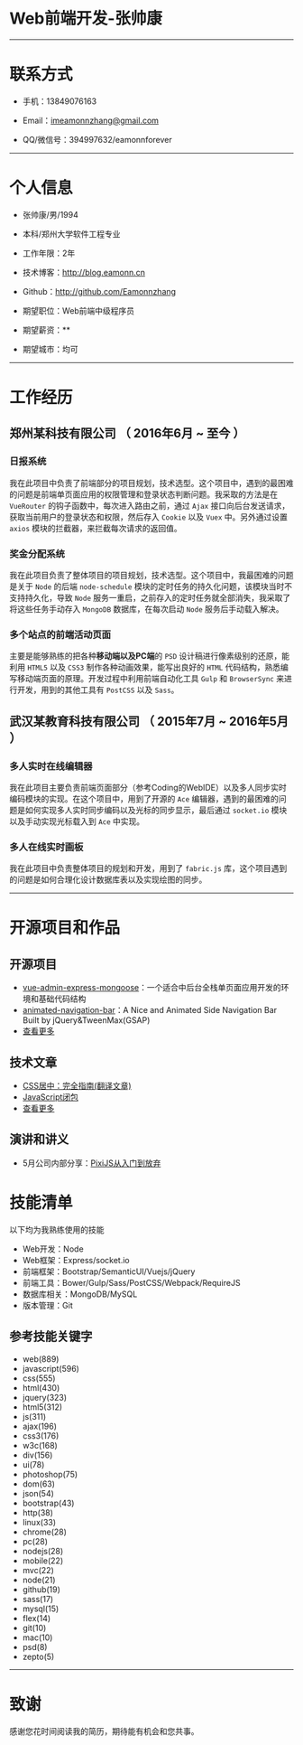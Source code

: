 # Web前端开发-张帅康

---


# 联系方式

- 手机：13849076163
- Email：imeamonnzhang@gmail.com

- QQ/微信号：394997632/eamonnforever

---

# 个人信息

 - 张帅康/男/1994
 - 本科/郑州大学软件工程专业 
 - 工作年限：2年
 - 技术博客：http://blog.eamonn.cn 
 - Github：http://github.com/Eamonnzhang

 - 期望职位：Web前端中级程序员
 - 期望薪资：**
 - 期望城市：均可

---

# 工作经历

## 郑州某科技有限公司 （ 2016年6月 ~ 至今 ）

### 日报系统
我在此项目中负责了前端部分的项目规划，技术选型。这个项目中，遇到的最困难的问题是前端单页面应用的权限管理和登录状态判断问题。我采取的方法是在 `VueRouter` 的钩子函数中，每次进入路由之前，通过 `Ajax` 接口向后台发送请求，获取当前用户的登录状态和权限，然后存入 `Cookie` 以及 `Vuex` 中。另外通过设置 `axios` 模块的拦截器，来拦截每次请求的返回值。


### 奖金分配系统
我在此项目负责了整体项目的项目规划，技术选型。这个项目中，我最困难的问题是关于 `Node` 的后端 `node-schedule` 模块的定时任务的持久化问题，该模块当时不支持持久化，导致 `Node` 服务一重启，之前存入的定时任务就全部消失，我采取了将这些任务手动存入 `MongoDB` 数据库，在每次启动 `Node` 服务后手动载入解决。


### 多个站点的前端活动页面

主要是能够熟练的把各种**移动端以及PC端**的 `PSD` 设计稿进行像素级别的还原，能利用 `HTML5` 以及 `CSS3` 制作各种动画效果，能写出良好的 `HTML` 代码结构，熟悉编写移动端页面的原理。开发过程中利用前端自动化工具 `Gulp` 和 `BrowserSync` 来进行开发，用到的其他工具有 `PostCSS` 以及 `Sass`。

 
## 武汉某教育科技有限公司 （ 2015年7月 ~ 2016年5月 ）

### 多人实时在线编辑器 
我在此项目主要负责前端页面部分（参考Coding的WebIDE）以及多人同步实时编码模块的实现。在这个项目中，用到了开源的 `Ace` 编辑器，遇到的最困难的问题是如何实现多人实时同步编码以及光标的同步显示，最后通过 `socket.io` 模块以及手动实现光标载入到 `Ace` 中实现。


### 多人在线实时画板
我在此项目中负责整体项目的规划和开发，用到了 `fabric.js` 库，这个项目遇到的问题是如何合理化设计数据库表以及实现绘图的同步。

---

# 开源项目和作品

## 开源项目

 - [vue-admin-express-mongoose](https://github.com/Eamonnzhang/vue-admin-express-mongoose)：一个适合中后台全栈单页面应用开发的环境和基础代码结构
  - [animated-navigation-bar](https://github.com/Eamonnzhang/animated-navigation-bar)：A Nice and Animated Side Navigation Bar Built by jQuery&TweenMax(GSAP)
 - [查看更多](http://github.com/Eamonnzhang)

## 技术文章

- [CSS居中：完全指南(翻译文章)](http://blog.eamonn.cn/2016/01/28/CSS%E5%B1%85%E4%B8%AD%EF%BC%9A%E5%AE%8C%E5%85%A8%E6%8C%87%E5%8D%97%EF%BC%88%E8%AF%91%EF%BC%89/)
- [JavaScript闭包](http://blog.eamonn.cn/2016/12/22/JavaScript%E9%97%AD%E5%8C%85)
- [查看更多](http://blog.eamonn.cn)

## 演讲和讲义
 - 5月公司内部分享：[PixiJS从入门到放弃](https://ppt.baomitu.com/d/3814eadc)

# 技能清单

以下均为我熟练使用的技能

- Web开发：Node
- Web框架：Express/socket.io
- 前端框架：Bootstrap/SemanticUI/Vuejs/jQuery
- 前端工具：Bower/Gulp/Sass/PostCSS/Webpack/RequireJS
- 数据库相关：MongoDB/MySQL
- 版本管理：Git

## 参考技能关键字

- web(889)
- javascript(596)
- css(555)
- html(430)
- jquery(323)
- html5(312)
- js(311)
- ajax(196)
- css3(176)
- w3c(168)
- div(156)
- ui(78)
- photoshop(75)
- dom(63)
- json(54)
- bootstrap(43)
- http(38)
- linux(33)
- chrome(28)
- pc(28)
- nodejs(28)
- mobile(22)
- mvc(22)
- node(21)
- github(19)
- sass(17)
- mysql(15)
- flex(14)
- git(10)
- mac(10)
- psd(8)
- zepto(5)

---

# 致谢
感谢您花时间阅读我的简历，期待能有机会和您共事。
